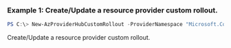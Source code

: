 ### Example 1: Create/Update a resource provider custom rollout.
```powershell
PS C:\> New-AzProviderHubCustomRollout -ProviderNamespace "Microsoft.Contoso" -RolloutName "customRollout1" -CanaryRegion "Eastus2EUAP"
```

Create/Update a resource provider custom rollout.
